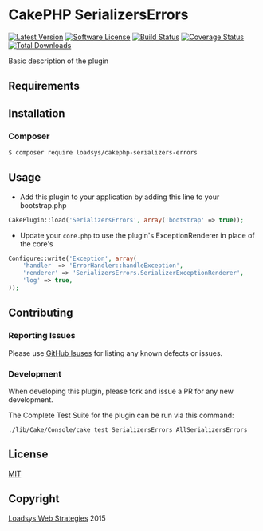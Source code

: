 # CakePHP SerializersErrors

[![Latest Version](https://img.shields.io/github/release/loadsys/CakePHP-Serializers-Errors.svg?style=flat-square)](https://github.com/loadsys/CakePHP-Serializers-Errors/releases)
[![Software License](https://img.shields.io/badge/license-MIT-brightgreen.svg?style=flat-square)](LICENSE.md)
[![Build Status](https://travis-ci.org/loadsys/CakePHP-Serializers-Errors.svg?branch=master&style=flat-square)](https://travis-ci.org/loadsys/CakePHP-Serializers-Errors)
[![Coverage Status](https://coveralls.io/repos/loadsys/CakePHP-Serializers-Errors/badge.svg)](https://coveralls.io/r/loadsys/CakePHP-Serializers-Errors)
[![Total Downloads](https://img.shields.io/packagist/dt/loadsys/cakephp-serializers-errors.svg?style=flat-square)](https://packagist.org/packages/loadsys/cakephp-serializers-errors)

Basic description of the plugin

## Requirements

## Installation

### Composer

````bash
$ composer require loadsys/cakephp-serializers-errors
````

## Usage ##

* Add this plugin to your application by adding this line to your bootstrap.php

````php
CakePlugin::load('SerializersErrors', array('bootstrap' => true));
````
* Update your `core.php` to use the plugin's ExceptionRenderer in place of the core's

```php
Configure::write('Exception', array(
	'handler' => 'ErrorHandler::handleException',
	'renderer' => 'SerializersErrors.SerializerExceptionRenderer',
	'log' => true,
));
```

## Contributing

### Reporting Issues

Please use [GitHub Isuses](https://github.com/loadsys/CakePHP-Serializers-Errors/issues) for listing any known defects or issues.

### Development

When developing this plugin, please fork and issue a PR for any new development.

The Complete Test Suite for the plugin can be run via this command:

`./lib/Cake/Console/cake test SerializersErrors AllSerializersErrors`

## License ##

[MIT](https://github.com/loadsys/CakePHP-Serializers-Errors/blob/master/LICENSE.md)


## Copyright ##

[Loadsys Web Strategies](http://www.loadsys.com) 2015
